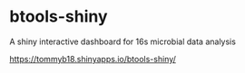 # btools-shiny
A shiny interactive dashboard for 16s microbial data analysis  


https://tommyb18.shinyapps.io/btools-shiny/